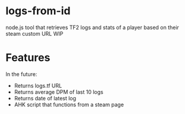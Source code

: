 # logs-from-id

node.js tool that retrieves TF2 logs and stats of a player based on their steam custom URL
WIP

# Features

In the future:
- Returns logs.tf URL
- Returns average DPM of last 10 logs
- Returns date of latest log
- AHK script that functions from a steam page
